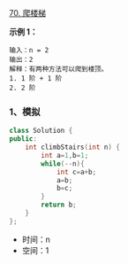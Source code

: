 [70. 爬楼梯](https://leetcode.cn/problems/climbing-stairs/)

**示例 1：**

```
输入：n = 2
输出：2
解释：有两种方法可以爬到楼顶。
1. 1 阶 + 1 阶
2. 2 阶
```



### 1、模拟

```cpp
class Solution {
public:
    int climbStairs(int n) {
        int a=1,b=1;
        while(--n){
            int c=a+b;
            a=b;
            b=c;
        }
        return b;
    }
};
```

- 时间：n
- 空间：1